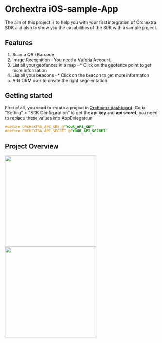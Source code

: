 # Orchextra iOS-sample-App

The aim of this project is to help you with your first integration of Orchextra SDK and also to show you the capabilities of the SDK with a sample project. 

## Features

1. Scan a QR / Barcode
2. Image Recognition - You need a [Vuforia][vuforia] Account.
3. List all your geofences in a map
⋅⋅* Click on the geofence point to get more information
4. List all your beacons 
⋅⋅* Click on the beacon to get more information
5. Add CRM user to create the right segmentation.


## Getting started

First of all, you need to create a project in [Orchextra dashboard][dashboard]. Go to "Setting" > "SDK Configuration" to get the **api key** and **api secret**, you need to replace these values into AppDelegate.m 

```objective-c
#define ORCHEXTRA_API_KEY @"YOUR_API_KEY"
#define ORCHEXTRA_API_SECRET @"YOUR_API_SECRET"
```

## Project Overview

<img src="https://github.com/Orchextra/orchextra-ios-demo-app/blob/master/Resources/Geofences.png" width="300">
<img src="https://github.com/Orchextra/orchextra-ios-demo-app/blob/master/Resources/Beacons.png" width="300">

[dashboard]: https://dashboard.orchextra.io/home/
[vuforia]: https://developer.vuforia.com/
